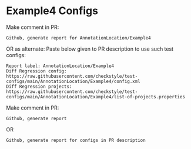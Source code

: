 # Example4 Configs
Make comment in PR:
```
Github, generate report for AnnotationLocation/Example4
```
OR as alternate:
Paste below given to PR description to use such test configs:
```
Report label: AnnotationLocation/Example4
Diff Regression config: https://raw.githubusercontent.com/checkstyle/test-configs/main/AnnotationLocation/Example4/config.xml
Diff Regression projects: https://raw.githubusercontent.com/checkstyle/test-configs/main/AnnotationLocation/Example4/list-of-projects.properties
```
Make comment in PR:
```
Github, generate report
```
OR
```
Github, generate report for configs in PR description
```
